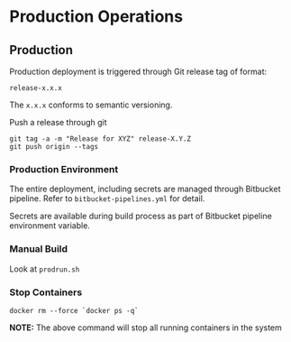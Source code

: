 # Production Operations

## Production

Production deployment is triggered through Git release tag of format:

```
release-x.x.x
```

The `x.x.x` conforms to semantic versioning.

Push a release through git

```
git tag -a -m "Release for XYZ" release-X.Y.Z
git push origin --tags
```

### Production Environment

The entire deployment, including secrets are managed through Bitbucket pipeline.
Refer to `bitbucket-pipelines.yml` for detail.

Secrets are available during build process as part of Bitbucket pipeline environment variable.

### Manual Build

Look at `prodrun.sh`

### Stop Containers

```
docker rm --force `docker ps -q`
```

**NOTE:** The above command will stop all running containers in the system